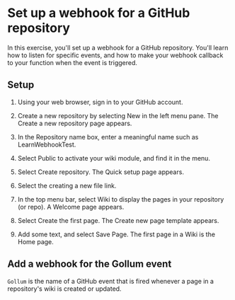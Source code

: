 # Set up a webhook for a GitHub repository
In this exercise, you'll set up a webhook for a GitHub repository. You'll learn how to listen for specific events, and how to make your webhook callback to your function when the event is triggered.

## Setup
1. Using your web browser, sign in to your GitHub account.

2. Create a new repository by selecting New in the left menu pane. The Create a new repository page appears.

3. In the Repository name box, enter a meaningful name such as LearnWebhookTest.

4. Select Public to activate your wiki module, and find it in the menu.

5. Select Create repository. The Quick setup page appears.

6. Select the creating a new file link.

7. In the top menu bar, select Wiki to display the pages in your repository (or repo). A Welcome page appears.

8. Select Create the first page. The Create new page template appears.

9. Add some text, and select Save Page. The first page in a Wiki is the Home page.

## Add a webhook for the Gollum event
`Gollum` is the name of a GitHub event that is fired whenever a page in a repository's wiki is created or updated.